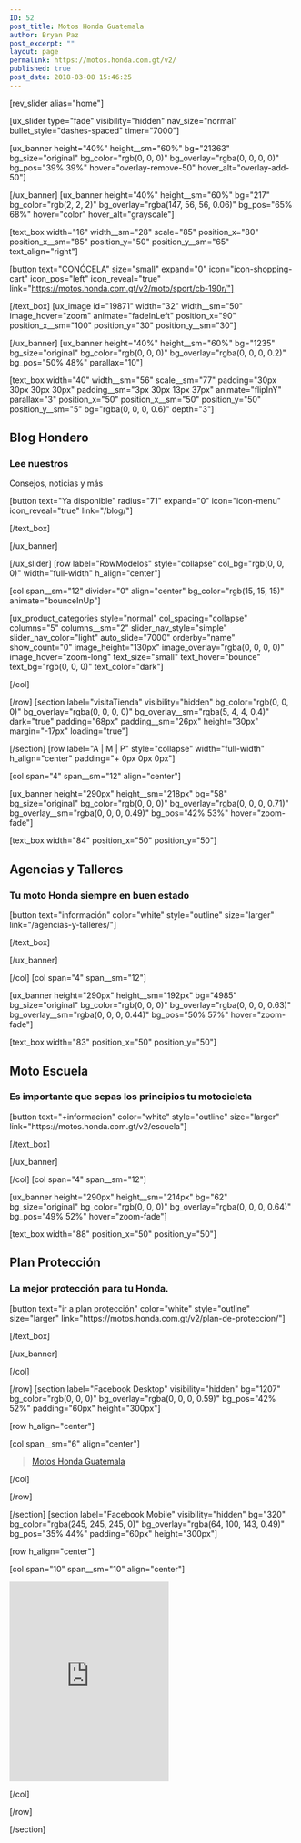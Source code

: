 ```yaml
---
ID: 52
post_title: Motos Honda Guatemala
author: Bryan Paz
post_excerpt: ""
layout: page
permalink: https://motos.honda.com.gt/v2/
published: true
post_date: 2018-03-08 15:46:25
---
```

<p>[rev_slider alias="home"]</p>
[ux_slider type="fade" visibility="hidden" nav_size="normal" bullet_style="dashes-spaced" timer="7000"]

[ux_banner height="40%" height__sm="60%" bg="21363" bg_size="original" bg_color="rgb(0, 0, 0)" bg_overlay="rgba(0, 0, 0, 0)" bg_pos="39% 39%" hover="overlay-remove-50" hover_alt="overlay-add-50"]


[/ux_banner]
[ux_banner height="40%" height__sm="60%" bg="217" bg_color="rgb(2, 2, 2)" bg_overlay="rgba(147, 56, 56, 0.06)" bg_pos="65% 68%" hover="color" hover_alt="grayscale"]

[text_box width="16" width__sm="28" scale="85" position_x="80" position_x__sm="85" position_y="50" position_y__sm="65" text_align="right"]

[button text="CONÓCELA" size="small" expand="0" icon="icon-shopping-cart" icon_pos="left" icon_reveal="true" link="https://motos.honda.com.gt/v2/moto/sport/cb-190r/"]


[/text_box]
[ux_image id="19871" width="32" width__sm="50" image_hover="zoom" animate="fadeInLeft" position_x="90" position_x__sm="100" position_y="30" position_y__sm="30"]


[/ux_banner]
[ux_banner height="40%" height__sm="60%" bg="1235" bg_size="original" bg_color="rgb(0, 0, 0)" bg_overlay="rgba(0, 0, 0, 0.2)" bg_pos="50% 48%" parallax="10"]

[text_box width="40" width__sm="56" scale__sm="77" padding="30px 30px 30px 30px" padding__sm="3px 30px 13px 37px" animate="flipInY" parallax="3" position_x="50" position_x__sm="50" position_y="50" position_y__sm="5" bg="rgba(0, 0, 0, 0.6)" depth="3"]

<h2 class="uppercase"><strong>Blog Hondero</strong></h2>
<h3>Lee nuestros</h3>
<p>Consejos, noticias y más</p>
[button text="Ya disponible" radius="71" expand="0" icon="icon-menu" icon_reveal="true" link="/blog/"]


[/text_box]

[/ux_banner]

[/ux_slider]
[row label="RowModelos" style="collapse" col_bg="rgb(0, 0, 0)" width="full-width" h_align="center"]

[col span__sm="12" divider="0" align="center" bg_color="rgb(15, 15, 15)" animate="bounceInUp"]

[ux_product_categories style="normal" col_spacing="collapse" columns="5" columns__sm="2" slider_nav_style="simple" slider_nav_color="light" auto_slide="7000" orderby="name" show_count="0" image_height="130px" image_overlay="rgba(0, 0, 0, 0)" image_hover="zoom-long" text_size="small" text_hover="bounce" text_bg="rgb(0, 0, 0)" text_color="dark"]


[/col]

[/row]
[section label="visitaTienda" visibility="hidden" bg_color="rgb(0, 0, 0)" bg_overlay="rgba(0, 0, 0, 0)" bg_overlay__sm="rgba(5, 4, 4, 0.4)" dark="true" padding="68px" padding__sm="26px" height="30px" margin="-17px" loading="true"]


[/section]
[row label="A | M | P" style="collapse" width="full-width" h_align="center" padding="+ 0px 0px 0px"]

[col span="4" span__sm="12" align="center"]

[ux_banner height="290px" height__sm="218px" bg="58" bg_size="original" bg_color="rgb(0, 0, 0)" bg_overlay="rgba(0, 0, 0, 0.71)" bg_overlay__sm="rgba(0, 0, 0, 0.49)" bg_pos="42% 53%" hover="zoom-fade"]

[text_box width="84" position_x="50" position_y="50"]

<h2><strong>Agencias y Talleres</strong></h2>
<h3>Tu moto Honda siempre en buen estado</h3>
[button text="información" color="white" style="outline" size="larger" link="/agencias-y-talleres/"]


[/text_box]

[/ux_banner]

[/col]
[col span="4" span__sm="12"]

[ux_banner height="290px" height__sm="192px" bg="4985" bg_size="original" bg_color="rgb(0, 0, 0)" bg_overlay="rgba(0, 0, 0, 0.63)" bg_overlay__sm="rgba(0, 0, 0, 0.44)" bg_pos="50% 57%" hover="zoom-fade"]

[text_box width="83" position_x="50" position_y="50"]

<h2><strong>Moto Escuela</strong></p>
<h3>Es importante que sepas los principios tu motocicleta</h2>
[button text="+información" color="white" style="outline" size="larger" link="https://motos.honda.com.gt/v2/escuela"]


[/text_box]

[/ux_banner]

[/col]
[col span="4" span__sm="12"]

[ux_banner height="290px" height__sm="214px" bg="62" bg_size="original" bg_color="rgb(0, 0, 0)" bg_overlay="rgba(0, 0, 0, 0.64)" bg_pos="49% 52%" hover="zoom-fade"]

[text_box width="88" position_x="50" position_y="50"]

<h2><strong>Plan Protección</strong></h2>
<h3>La mejor protección para tu Honda.</h3>
[button text="ir a plan protección" color="white" style="outline" size="larger" link="https://motos.honda.com.gt/v2/plan-de-proteccion/"]


[/text_box]

[/ux_banner]

[/col]

[/row]
[section label="Facebook Desktop" visibility="hidden" bg="1207" bg_color="rgb(0, 0, 0)" bg_overlay="rgba(0, 0, 0, 0.59)" bg_pos="42% 52%" padding="60px" height="300px"]

[row h_align="center"]

[col span__sm="6" align="center"]

<div class="fb-page" data-href="https://www.facebook.com/motoshondaguatemala/" data-tabs="timeline,messages" data-width="500" data-height="500" data-small-header="true" data-adapt-container-width="true" data-hide-cover="false" data-show-facepile="true">
<blockquote cite="https://www.facebook.com/motoshondaguatemala/" class="fb-xfbml-parse-ignore">
<p><a href="https://www.facebook.com/motoshondaguatemala/">Motos Honda Guatemala</a></p>
</blockquote>
</div>

[/col]

[/row]

[/section]
[section label="Facebook Mobile" visibility="hidden" bg="320" bg_color="rgba(245, 245, 245, 0)" bg_overlay="rgba(64, 100, 143, 0.49)" bg_pos="35% 44%" padding="60px" height="300px"]

[row h_align="center"]

[col span="10" span__sm="10" align="center"]

<p><iframe src="https://www.facebook.com/plugins/page.php?href=https%3A%2F%2Fwww.facebook.com%2Fmotoshondaguatemala%2F&tabs=timeline%2Cmessages&width=280&height=350&small_header=true&adapt_container_width=true&hide_cover=false&show_facepile=true&appId=156540828387081" width="280" height="350" style="border:none;overflow:hidden" scrolling="no" frameborder="0" allowTransparency="true"></iframe></p>

[/col]

[/row]

[/section]